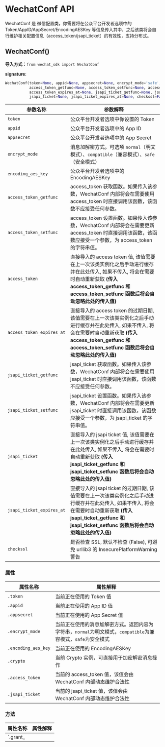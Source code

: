 # WechatConf API

WechatConf 是 微信配置类，你需要将在公众平台开发者选项中的 Token/AppID/AppSecret/EncodingAESKey 等信息传入其中，之后该类将会自行维护相关配置信息（access_token/jsapi_ticket）的有效性，支持分布式。

## WechatConf()

**导入方式：**`from wechat_sdk import WechatConf`

**signature:** 

```python
WechatConf(token=None, appid=None, appsecret=None, encrypt_mode='safe', encoding_aes_key=None,
           access_token_getfunc=None, access_token_setfunc=None, access_token=None, 
           access_token_expires_at=None, jsapi_ticket_getfunc=None, jsapi_ticket_setfunc=None, 
           jsapi_ticket=None, jsapi_ticket_expires_at=None, checkssl=False)
```

|参数名称|参数解释|
|-------|-------|
|`token`|公众平台开发者选项中你设置的 Token|
|`appid`|公众平台开发者选项中的 App ID|
|`appsecret`|公众平台开发者选项中的 App Secret|
|`encrypt_mode`|消息加解密方式。可选项 `normal`（明文模式）、`compatible`（兼容模式）、`safe`（安全模式）|
|`encoding_aes_key`|公众平台开发者选项中的 EncodingAESKey|
|`access_token_getfunc`|access_token 获取函数。如果传入该参数，WechatConf 内部将会在需要使用 access_token 时直接调用该函数，该函数不应接受任何参数。|
|`access_token_setfunc`|access_token 设置函数。如果传入该参数，WechatConf 内部将会在需要更新 access_token 时直接调用该函数，该函数应接受一个参数，为 access_token 的字符串值。|
|`access_token`|直接导入的 access token 值, 该值需要在上一次该类实例化之后手动进行缓存并在此处传入, 如果不传入, 将会在需要时自动重新获取 **(传入 access_token_getfunc 和 access_token_setfunc 函数后将会自动忽略此处的传入值)**|
|`access_token_expires_at`|直接导入的 access token 的过期日期, 该值需要在上一次该类实例化之后手动进行缓存并在此处传入, 如果不传入, 将会在需要时自动重新获取 **(传入 access_token_getfunc 和 access_token_setfunc 函数后将会自动忽略此处的传入值)**|
|`jsapi_ticket_getfunc`|jsapi_ticket 获取函数。如果传入该参数，WechatConf 内部将会在需要使用 jsapi_ticket 时直接调用该函数，该函数不应接受任何参数。|
|`jsapi_ticket_setfunc`|jsapi_ticket 设置函数。如果传入该参数，WechatConf 内部将会在需要更新 jsapi_ticket 时直接调用该函数，该函数应接受一个参数，为 jsapi_ticket 的字符串值。|
|`jsapi_ticket`|直接导入的 jsapi ticket 值, 该值需要在上一次该类实例化之后手动进行缓存并在此处传入, 如果不传入, 将会在需要时自动重新获取 **(传入 jsapi_ticket_getfunc 和 jsapi_ticket_setfunc 函数后将会自动忽略此处的传入值)**|
|`jsapi_ticket_expires_at`|直接导入的 jsapi ticket 的过期日期, 该值需要在上一次该类实例化之后手动进行缓存并在此处传入, 如果不传入, 将会在需要时自动重新获取 **(传入 jsapi_ticket_getfunc 和 jsapi_ticket_setfunc 函数后将会自动忽略此处的传入值)**|
|`checkssl`|是否检查 SSL, 默认不检查 (False), 可避免 urllib3 的 InsecurePlatformWarning 警告|

### 属性

|属性名称|属性解释|
|-------|------|
|`.token`|当前正在使用的 Token 值|
|`.appid`|当前正在使用的 App ID 值|
|`.appsecret`|当前正在使用的 App Secret 值|
|`.encrypt_mode`|当前正在使用的消息加解密方式。返回内容为字符串，`normal`为明文模式，`compatible`为兼容模式，`safe`为安全模式|
|`.encoding_aes_key`|当前正在使用的 EncodingAESKey|
|`.crypto`|当前 Crypto 实例，可直接用于加密解密消息操作|
|`.access_token`|当前的 access_token 值，该值会由 WechatConf 内部动态维护合法性|
|`.jsapi_ticket`|当前的 jsapi_ticket 值，该值会由 WechatConf 内部动态维护合法性|

### 方法

|属性名称|属性解释|
|-------|------|
|`.grant_

